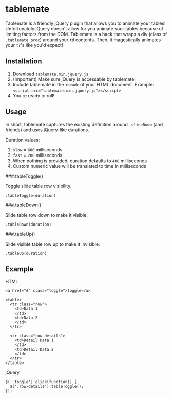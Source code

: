 tablemate
=========

Tablemate is a friendly jQuery plugin that allows you to animate your tables! Unfortunately jQuery doesn't allow for you animate your tables because of limiting factors from the DOM. Tablemate is a hack that wraps a div (class of `.tablemate_proc`) around your `td` contents. Then, it magestically animates your `tr`'s like you'd expect!


Installation
------------

1. Download `tablemate.min.jquery.js`
2. (Important) Make sure jQuery is accessable by tablemate!
3. Include tablemate in the `<head>` of your HTML document. Example: `<script src="tablemate.min.jquery.js"></script>`
4. You're ready to roll!

Usage
-----

In short, tablemate captures the existing definition around `.slideDown` (and friends) and uses jQuery-like durations.

Duration values:

1. `slow` = `600` milliseconds
2. `fast` = `200` milliseconds
3. When nothing is provided, duration defaults to `400` milliseconds
4. Custom numeric value will be translated to time in milliseconds

###.tableToggle()

Toggle slide table row visibility.

`.tableToggle(duration)`

###.tableDown()

Slide table row down to make it visible.

`.tableDown(duration)`

###.tableUp()

Slide visible table row up to make it invisible.

`.tableUp(duration)`

Example
-------

HTML

    <a href="#" class="toggle">toggle</a>

    <table>
      <tr class="row">
        <td>Data 1
        </td>
        <td>Data 2
        </td>
      </tr>

      <tr class="row-details">
        <td>Detail Data 1
        </td>
        <td>Detail Data 2
        </td>
      </tr>
    </table>

jQuery

    $('.toggle').click(function() {
      $('.row-details').tableToggle();
    });